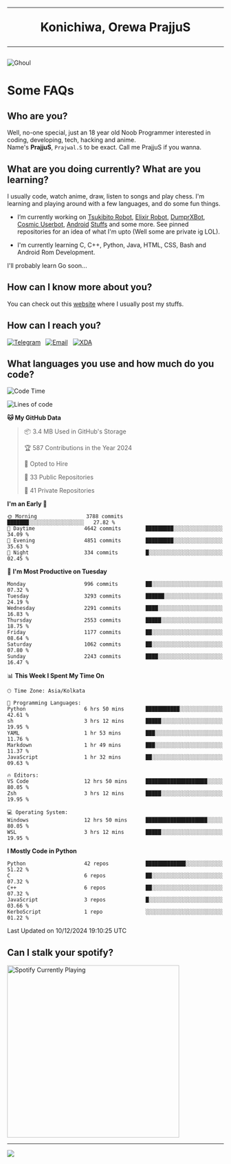 <h1 align="center"><hr>Konichiwa, Orewa PrajjuS<hr></h1>


<img src="https://telegra.ph/file/6041d22c64479ee5ff802.jpg" alt="Ghoul"/>


<h1>Some FAQs</h1>


<h2>Who are you?</h2>

Well, no-one special, just an 18 year old Noob Programmer interested in coding, developing, tech, hacking and anime.
<br>
Name's <b>PrajjuS</b>, <code>Prajwal.S</code> to be exact. Call me PrajjuS if you wanna.


<h2>What are you doing currently? What are you learning?</h2>

I usually code, watch anime, draw, listen to songs and play chess. I'm learning and playing around with a few languages, and do some fun things.

- I’m currently working on <a href="Https://t.me/PrajjuSAssistantBot">Tsukibito Robot</a>, <a href="https://t.me/projectelixir_bot">Elixir Robot</a>, <a href="https://t.me/DumprXBot">DumprXBot</a>, <a href="https://github.com/SkyLab-Devs/CosmicUserbot">Cosmic Userbot</a>, <a href="https://github.com/Noob-OS">Android</a> <a href="https://github.com/PrajjuS/device_xiaomi_vince">Stuffs</a> and some more. See pinned repositories for an idea of what I'm upto (Well some are private ig LOL).

- I'm currently learning C, C++, Python, Java, HTML, CSS, Bash and Android Rom Development.

I'll probably learn Go soon...


<h2>How can I know more about you?</h2>

You can check out this <a href="https://prajjus.website">website</a> where I usually post my stuffs.


<h2>How can I reach you?</h2>

<a href="https://t.me/PrajjuS"><img src="https://img.shields.io/badge/PrajjuS-2CA5E0?style=flat-square&logo=telegram&logoColor=white" alt="Telegram"/></a>&nbsp;&nbsp;&nbsp;<a href="theprajjus@gmail.com"><img src="https://img.shields.io/badge/theprajjus@gmail.com-D14836?style=flat-square&logo=gmail&logoColor=white" alt="Email"/></a>&nbsp;&nbsp;&nbsp;<a href="https://forum.xda-developers.com/m/prajjus.10388799/"><img src="https://img.shields.io/badge/PrajjuS-F59714?style=flat-square&logo=xda-developers&logoColor=white" alt="XDA"/></a>


<h2>What languages you use and how much do you code?</h2>

<!--START_SECTION:waka-->
![Code Time](http://img.shields.io/badge/Code%20Time-853%20hrs%2020%20mins-blue)

![Lines of code](https://img.shields.io/badge/From%20Hello%20World%20I%27ve%20Written-857.8%20thousand%20lines%20of%20code-blue)

**🐱 My GitHub Data** 

> 📦 3.4 MB Used in GitHub's Storage 
 > 
> 🏆 587 Contributions in the Year 2024
 > 
> 💼 Opted to Hire
 > 
> 📜 33 Public Repositories 
 > 
> 🔑 41 Private Repositories 
 > 
**I'm an Early 🐤** 

```text
🌞 Morning                3788 commits        ███████░░░░░░░░░░░░░░░░░░   27.82 % 
🌆 Daytime                4642 commits        █████████░░░░░░░░░░░░░░░░   34.09 % 
🌃 Evening                4851 commits        █████████░░░░░░░░░░░░░░░░   35.63 % 
🌙 Night                  334 commits         █░░░░░░░░░░░░░░░░░░░░░░░░   02.45 % 
```
📅 **I'm Most Productive on Tuesday** 

```text
Monday                   996 commits         ██░░░░░░░░░░░░░░░░░░░░░░░   07.32 % 
Tuesday                  3293 commits        ██████░░░░░░░░░░░░░░░░░░░   24.19 % 
Wednesday                2291 commits        ████░░░░░░░░░░░░░░░░░░░░░   16.83 % 
Thursday                 2553 commits        █████░░░░░░░░░░░░░░░░░░░░   18.75 % 
Friday                   1177 commits        ██░░░░░░░░░░░░░░░░░░░░░░░   08.64 % 
Saturday                 1062 commits        ██░░░░░░░░░░░░░░░░░░░░░░░   07.80 % 
Sunday                   2243 commits        ████░░░░░░░░░░░░░░░░░░░░░   16.47 % 
```


📊 **This Week I Spent My Time On** 

```text
🕑︎ Time Zone: Asia/Kolkata

💬 Programming Languages: 
Python                   6 hrs 50 mins       ███████████░░░░░░░░░░░░░░   42.61 % 
sh                       3 hrs 12 mins       █████░░░░░░░░░░░░░░░░░░░░   19.95 % 
YAML                     1 hr 53 mins        ███░░░░░░░░░░░░░░░░░░░░░░   11.76 % 
Markdown                 1 hr 49 mins        ███░░░░░░░░░░░░░░░░░░░░░░   11.37 % 
JavaScript               1 hr 32 mins        ██░░░░░░░░░░░░░░░░░░░░░░░   09.63 % 

🔥 Editors: 
VS Code                  12 hrs 50 mins      ████████████████████░░░░░   80.05 % 
Zsh                      3 hrs 12 mins       █████░░░░░░░░░░░░░░░░░░░░   19.95 % 

💻 Operating System: 
Windows                  12 hrs 50 mins      ████████████████████░░░░░   80.05 % 
WSL                      3 hrs 12 mins       █████░░░░░░░░░░░░░░░░░░░░   19.95 % 
```

**I Mostly Code in Python** 

```text
Python                   42 repos            █████████████░░░░░░░░░░░░   51.22 % 
C                        6 repos             ██░░░░░░░░░░░░░░░░░░░░░░░   07.32 % 
C++                      6 repos             ██░░░░░░░░░░░░░░░░░░░░░░░   07.32 % 
JavaScript               3 repos             █░░░░░░░░░░░░░░░░░░░░░░░░   03.66 % 
KerboScript              1 repo              ░░░░░░░░░░░░░░░░░░░░░░░░░   01.22 % 
```




 Last Updated on 10/12/2024 19:10:25 UTC
<!--END_SECTION:waka-->


<h2>Can I stalk your spotify?</h2>

<a href="https://open.spotify.com/user/cotgk31v4nhw20gs5adb29jq5"><img src="https://spotify-readme-prajjus.vercel.app/api?theme=dark&rainbow=true" alt="Spotify Currently Playing" width="400px"/></a>


<hr>


<img src="https://komarev.com/ghpvc/?username=prajjus&label=Profile%20Views&color=000000&style=flat">
